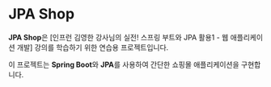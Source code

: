 # JPA Shop

**JPA Shop**은 [인프런 김영한 강사님의 실전! 스프링 부트와 JPA 활용1 - 웹 애플리케이션 개발] 강의를 학습하기 위한 연습용 프로젝트입니다.

이 프로젝트는 **Spring Boot**와 **JPA**를 사용하여 간단한 쇼핑몰 애플리케이션을 구현합니다.
